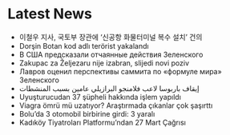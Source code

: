 # Latest News
-  이철우 지사, 국토부 장관에 ‘신공항 화물터미널 복수 설치’ 건의
-  Dorşin Botan kod adlı terörist yakalandı
-  В США предсказали отчаянные действия Зеленского
-  Zakupac za Željezaru nije izabran, slijedi novi poziv
-  Лавров оценил перспективы саммита по «формуле мира» Зеленского
-  إيقاف باربوسا لاعب فلامنجو البرازيلي عامين بسبب المنشطات
-  Uyuşturucudan 37 şüpheli hakkında işlem yapıldı
-  Viagra ömrü mü uzatıyor? Araştırmada çıkanlar çok şaşırttı
-  Bolu’da 3 otomobil birbirine girdi: 3 yaralı
-  Kadıköy Tiyatroları Platformu’ndan 27 Mart Çağrısı
